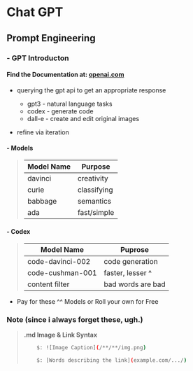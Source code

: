 # Chat GPT

## Prompt Engineering

### - GPT Introducton

#### Find the Documentation at: [openai.com](https://openai.com/api/)

- querying the gpt api to get an appropriate response
  - gpt3    - natural language tasks
  - codex   - generate code
  - dall-e  - create and edit original images

- refine via iteration

#### - Models

> | Model Name    | Purpose       |
> | ------------- | ------------- |
> | davinci       | creativity    |
> | curie         | classifying   |
> | babbage       | semantics     |
> | ada           | fast/simple   |
>

#### - Codex

> | Model Name       | Puprose           |
> | ---------------- | ----------------  |
> | code-davinci-002 | code generation   |
> | code-cushman-001 | faster, lesser ^  |
> | content filter   | bad words are bad |
>

- Pay for these ^^ Models or Roll your own for Free

### Note (since i always forget these, ugh.)

> **.md Image & Link Syntax**
>
> ```sh
>     $: ![Image Caption](/**/**/img.png)
> ```
>
> ```sh
>     $: [Words describing the link](example.com/.../)
> ```
